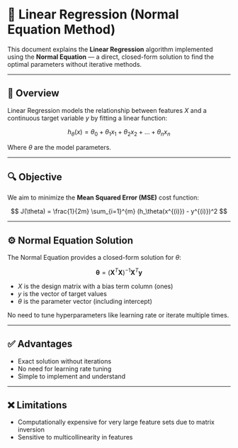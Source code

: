 # 📘 Linear Regression (Normal Equation Method)

This document explains the **Linear Regression** algorithm implemented using the **Normal Equation** — a direct, closed-form solution to find the optimal parameters without iterative methods.

---

## 🧠 Overview

Linear Regression models the relationship between features $X$ and a continuous target variable $y$ by fitting a linear function:

$$
h_\theta(x) = \theta_0 + \theta_1 x_1 + \theta_2 x_2 + \dots + \theta_n x_n
$$

Where  $\theta$ are the model parameters.

---

## 🔍 Objective

We aim to minimize the **Mean Squared Error (MSE)** cost function:

$$
J(\theta) = \frac{1}{2m} \sum_{i=1}^{m} (h_\theta(x^{(i)}) - y^{(i)})^2
$$

---

## ⚙️ Normal Equation Solution

The Normal Equation provides a closed-form solution for $\theta$:

$$
\mathbf{\theta} = \left( \mathbf{X}^T \mathbf{X} \right)^{-1} \mathbf{X}^T \mathbf{y}
$$

- $X$ is the design matrix with a bias term column (ones)  
- $y$ is the vector of target values  
- $\theta$ is the parameter vector (including intercept)  

No need to tune hyperparameters like learning rate or iterate multiple times.

---

## ✅ Advantages

- Exact solution without iterations  
- No need for learning rate tuning  
- Simple to implement and understand  

---

## ❌ Limitations

- Computationally expensive for very large feature sets due to matrix inversion  
- Sensitive to multicollinearity in features  

